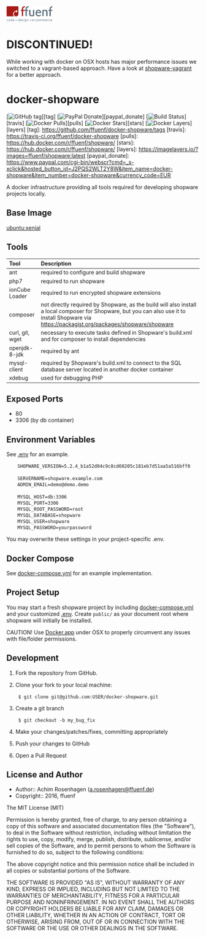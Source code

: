 <a href="http://www.ffuenf.de" title="ffuenf - code • design • e-commerce"><img src="https://github.com/ffuenf/Ffuenf_Common/blob/master/skin/adminhtml/default/default/ffuenf/ffuenf.png" alt="ffuenf - code • design • e-commerce" /></a>

# DISCONTINUED!
While working with docker on OSX hosts has major performance issues we switched to a vagrant-based approach.
Have a look at [shopware-vagrant](https://github.com/ffuenf/shopware-vagrant) for a better approach.

docker-shopware
===============
[![GitHub tag](https://img.shields.io/github/tag/ffuenf/docker-shopware.svg)][tag]
[![PayPal Donate](https://img.shields.io/badge/paypal-donate-blue.svg)][paypal_donate]
[![Build Status](https://img.shields.io/travis/ffuenf/docker-shopware.svg)][travis]
[![Docker Pulls](https://img.shields.io/docker/pulls/ffuenf/shopware.svg)][pulls]
[![Docker Stars](https://img.shields.io/docker/stars/ffuenf/shopware.svg)][stars]
[![Docker Layers](https://badge.imagelayers.io/ffuenf/shopware.svg)][layers]
[tag]: https://github.com/ffuenf/docker-shopware/tags
[travis]: https://travis-ci.org/ffuenf/docker-shopware
[pulls]: https://hub.docker.com/r/ffuenf/shopware/
[stars]: https://hub.docker.com/r/ffuenf/shopware/
[layers]: https://imagelayers.io/?images=ffuenf/shopware:latest
[paypal_donate]: https://www.paypal.com/cgi-bin/webscr?cmd=_s-xclick&hosted_button_id=J2PQS2WLT2Y8W&item_name=docker-shopware&item_number=docker-shopware&currency_code=EUR

A docker infrastructure providing all tools required for developing shopware projects locally.

Base Image
----------

[ubuntu:xenial](https://hub.docker.com/_/ubuntu/)

Tools
-----

Tool            | Description 
:-------------- | :------------
ant             | required to configure and build shopware
php7            | required to run shopware
ionCube Loader  | required to run encrypted shopware extensions
composer        | not directly required by Shopware, as the build will also install a local composer for Shopware, but you can also use it to install Shopware via https://packagist.org/packages/shopware/shopware
curl, git, wget | necessary to execute tasks defined in Shopware's build.xml and for composer to install dependencies
openjdk-8-jdk   | required by ant
mysql-client    | required by Shopware's build.xml to connect to the SQL database server located in another docker container
xdebug          | used for debugging PHP

Exposed Ports
-------------

* 80
* 3306 (by db container)

Environment Variables
---------------------

See [.env](.env) for an example.
```
    SHOPWARE_VERSION=5.2.4_b1a52d04c9c8cd60205c181eb7d51aa5a516bff0
    
    SERVERNAME=shopware.example.com
    ADMIN_EMAIL=demo@demo.demo
    
    MYSQL_HOST=db:3306
    MYSQL_PORT=3306
    MYSQL_ROOT_PASSWORD=root
    MYSQL_DATABASE=shopware
    MYSQL_USER=shopware
    MYSQL_PASSWORD=yourpassword
```
You may overwrite these settings in your project-specific .env.

Docker Compose
--------------

See [docker-compose.yml](docker-compose.yml) for an example implementation.

Project Setup
--------------

You may start a fresh shopware project by including [docker-compose.yml](docker-compose.yml) and your customized [.env](.env).
Create `public/` as your document root where shopware will initially be installed.

CAUTION! Use [Docker.app](https://www.docker.com/products/docker#/mac) under OSX to properly circumvent any issues with file/folder permissions.

Development
-----------
1. Fork the repository from GitHub.
2. Clone your fork to your local machine:

        $ git clone git@github.com:USER/docker-shopware.git

3. Create a git branch

        $ git checkout -b my_bug_fix

5. Make your changes/patches/fixes, committing appropriately
7. Push your changes to GitHub
8. Open a Pull Request

License and Author
------------------

- Author:: Achim Rosenhagen (<a.rosenhagen@ffuenf.de>)
- Copyright:: 2016, ffuenf

The MIT License (MIT)

Permission is hereby granted, free of charge, to any person obtaining a copy
of this software and associated documentation files (the "Software"), to deal
in the Software without restriction, including without limitation the rights
to use, copy, modify, merge, publish, distribute, sublicense, and/or sell
copies of the Software, and to permit persons to whom the Software is
furnished to do so, subject to the following conditions:

The above copyright notice and this permission notice shall be included in all
copies or substantial portions of the Software.

THE SOFTWARE IS PROVIDED "AS IS", WITHOUT WARRANTY OF ANY KIND, EXPRESS OR
IMPLIED, INCLUDING BUT NOT LIMITED TO THE WARRANTIES OF MERCHANTABILITY,
FITNESS FOR A PARTICULAR PURPOSE AND NONINFRINGEMENT. IN NO EVENT SHALL THE
AUTHORS OR COPYRIGHT HOLDERS BE LIABLE FOR ANY CLAIM, DAMAGES OR OTHER
LIABILITY, WHETHER IN AN ACTION OF CONTRACT, TORT OR OTHERWISE, ARISING FROM,
OUT OF OR IN CONNECTION WITH THE SOFTWARE OR THE USE OR OTHER DEALINGS IN THE
SOFTWARE.
